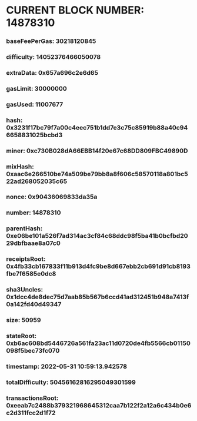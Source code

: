 # CURRENT BLOCK NUMBER: 14878310

### baseFeePerGas: 30218120845
### difficulty: 14052376466050078
### extraData: 0x657a696c2e6d65
### gasLimit: 30000000
### gasUsed: 11007677
### hash: 0x3231f17bc79f7a00c4eec751b1dd7e3c75c85919b88a40c946658831025bcbd3
### miner: 0xc730B028dA66EBB14f20e67c68DD809FBC49890D
### mixHash: 0xaac6e266510be74a509be79bb8a8f606c58570118a801bc522ad268052035c65
### nonce: 0x90436069833da35a
### number: 14878310
### parentHash: 0xe06be101a526f7ad314ac3cf84c68ddc98f5ba41b0bcfbd2029dbfbaae8a07c0
### receiptsRoot: 0x4fb33cb167833f11b913d4fc9be8d667ebb2cb691d91cb8193fbe7f6585e0dc8
### sha3Uncles: 0x1dcc4de8dec75d7aab85b567b6ccd41ad312451b948a7413f0a142fd40d49347
### size: 50959
### stateRoot: 0xb6ac608bd5446726a561fa23ac11d0720de4fb5566cb01150098f5bec73fc070
### timestamp: 2022-05-31 10:59:13.942578
### totalDifficulty: 50456162816295049301599
### transactionsRoot: 0xeeab7c2488b379321968645312caa7b122f2a12a6c434b0e6c2d311fcc2d1f72
